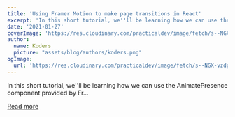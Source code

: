 ```yaml
---
title: 'Using Framer Motion to make page transitions in React'
excerpt: 'In this short tutorial, we''ll be learning how we can use the AnimatePresence component provided by Fr...'
date: '2021-01-27'
coverImage: 'https://res.cloudinary.com/practicaldev/image/fetch/s--NGX-vzdp--/c_imagga_scale,f_auto,fl_progressive,h_420,q_auto,w_1000/https://dev-to-uploads.s3.amazonaws.com/i/d6g7kilporw0m2tddb2i.png'
author:
  name: Koders
  picture: "assets/blog/authors/koders.png"
ogImage:
  url: 'https://res.cloudinary.com/practicaldev/image/fetch/s--NGX-vzdp--/c_imagga_scale,f_auto,fl_progressive,h_420,q_auto,w_1000/https://dev-to-uploads.s3.amazonaws.com/i/d6g7kilporw0m2tddb2i.png'
---
```


In this short tutorial, we''ll be learning how we can use the AnimatePresence component provided by Fr...

[Read more](https://dev.to/sam_piggott/using-framer-motion-to-make-page-transitions-in-react-5ma)
